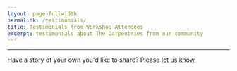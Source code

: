 ```yaml
---
layout: page-fullwidth
permalink: /testimonials/
title: Testimonials from Workshop Attendees
excerpt: testimonials about The Carpentries from our community
---
```


<!--
  <p>Well explained and thanks a lot for answering all my stupid questions. I had to work with a script (on the cluster) in the past without understanding what I did - now I know and can improve even more.</p>
  <em>Anonymous scientist from the field of Magnetohydrodynamics</em>
-->
<hr>

<p>Have a story of your own you'd like to share? Please <a href="mailto:{{site.contact}}?subject=testimonial">let us know</a>.</p>
